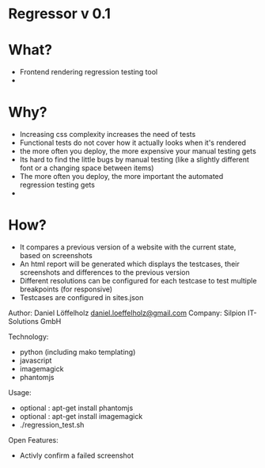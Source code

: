 # Regressor v 0.1

# What? 
- Frontend rendering regression testing tool
- 
# Why?
- Increasing css complexity increases the need of tests
- Functional tests do not cover how it actually looks when it's rendered
- the more often you deploy, the more expensive your manual testing gets
- Its hard to find the little bugs by manual testing (like a slightly different font or a changing space between items)
- The more often you deploy, the more important the automated regression testing gets
- 
# How?
- It compares a previous version of a website with the current state, based on screenshots 
- An html report will be  generated which displays the testcases, their screenshots and differences to the previous version
- Different resolutions can be configured for each testcase to test multiple breakpoints (for responsive)
- Testcases are configured in sites.json

Author: Daniel Löffelholz daniel.loeffelholz@gmail.com
Company: Silpion IT-Solutions GmbH

Technology:
- python (including mako templating)
- javascript 
- imagemagick 
- phantomjs

Usage:
- optional : apt-get install phantomjs 
- optional : apt-get install imagemagick
- ./regression_test.sh

Open Features:
- Activly confirm a failed screenshot

 

